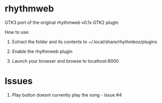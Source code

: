 rhythmweb
=========

GTK3 port of the original rhythmweb v0.1x GTK2 plugin

How to use:

1. Extract the folder and its contents to ~/.local/share/rhythmbox/plugins

2. Enable the rhythmweb plugin

3. Launch your browser and browse to localhost:8000

Issues
======

1. Play button doesnt currently play the song - issue #4
